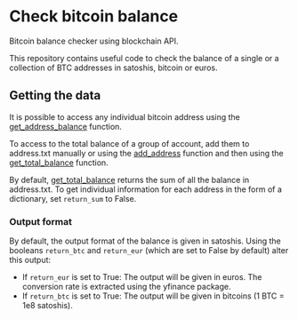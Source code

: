 # Check bitcoin balance
Bitcoin balance checker using blockchain API.

This repository contains useful code to check the balance of a single or a collection of BTC addresses in satoshis, bitcoin or euros.

## Getting the data

It is possible to access any individual bitcoin address using the [get_address_balance](main.py) function.

To access to the total balance of a group of account, add them to address.txt manually or using the [add_address](main.py) function and then using the [get_total_balance](main.py) function.

By default, [get_total_balance](main.py) returns the sum of all the balance in address.txt. To get individual information for each address in the form of a dictionary, set `return_sum` to False.

### Output format

By default, the output format of the balance is given in satoshis. Using the booleans `return_btc` and `return_eur` (which are set to False by default) alter this output:

* If `return_eur` is set to True: The output will be given in euros. The conversion rate is extracted using the yfinance package.
* If `return_btc` is set to True: The output will be given in bitcoins (1 BTC = 1e8 satoshis).

